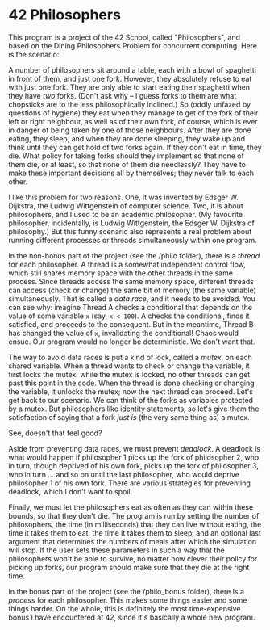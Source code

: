 # 42 Philosophers

This program is a project of the 42 School, called "Philosophers", and based on the Dining Philosophers Problem for concurrent computing.
Here is the scenario:

A number of philosophers sit around a table, each with a bowl of spaghetti in front of them, and just one fork.
However, they absolutely refuse to eat with just one fork.
They are only able to start eating their spaghetti when they have *two* forks.
(Don't ask why – I guess forks to them are what chopsticks are to the less philosophically inclined.)
So (oddly unfazed by questions of hygiene) they eat when they manage to get of the fork of their left or right neighbour, as well as of their own fork, of course, which is ever in danger of being taken by one of those neighbours.
After they are done eating, they sleep, and when they are done sleeping, they wake up and think until they can get hold of two forks again.
If they don't eat in time, they die.
What policy for taking forks should they implement so that none of them die, or at least, so that none of them die needlessly?
They have to make these important decisions all by themselves; they never talk to each other.

I like this problem for two reasons. 
One, it was invented by Edsger W. Dijkstra, the Ludwig Wittgenstein of computer science. 
Two, it is about philosophers, and I used to be an academic philosopher. 
(My favourite philosopher, incidentally, is Ludwig Wittgenstein, the Edsger W. Dijkstra of philosophy.)
But this funny scenario also represents a real problem about running different processes or threads simultaneously within one program.

In the non-bonus part of the project (see the /philo folder), there is a *thread* for each philosopher.
A thread is a somewhat independent control flow, which still shares memory space with the other threads in the same process.
Since threads access the same memory space, different threads can access (check or change) the same bit of memory (the same variable) simultaneously.
That is called a *data race*, and it needs to be avoided.
You can see why: imagine Thread A checks a conditional that depends on the value of some variable `x` (say, `x < 100`).
A checks the conditional, finds it satisfied, and proceeds to the consequent.
But in the meantime, Thread B has changed the value of `x`, invalidating the conditional!
Chaos would ensue.
Our program would no longer be deterministic.
We don't want that.

The way to avoid data races is put a kind of lock, called a *mutex*, on each shared variable.
When a thread wants to check or change the variable, it first locks the mutex; while the mutex is locked, no other threads can get past this point in the code.
When the thread is done checking or changing the variable, it unlocks the mutex; now the next thread can proceed.
Let's get back to our scenario.
We can think of the forks as variables protected by a mutex.
But philosophers like identity statements, so let's give them the satisfaction of saying that a fork *just is* (the very same thing as) a mutex.

See, doesn't that feel good?

Aside from preventing data races, we must prevent *deadlock*.
A deadlock is what would happen if philosopher 1 picks up the fork of philosopher 2, who in turn, though deprived of his own fork, picks up the fork of philosopher 3, who in turn ... and so on until the last philosopher, who would deprive philosopher 1 of his own fork.
There are various strategies for preventing deadlock, which I don't want to spoil.

Finally, we must let the philosophers eat as often as they can within these bounds, so that they don't die.
The program is run by setting the number of philosophers, the time (in milliseconds) that they can live without eating, the time it takes them to eat, the time it takes them to sleep, and an optional last argument that determines the numbers of meals after which the simulation will stop.
If the user sets these parameters in such a way that the philosophers won't be able to survive, no matter how clever their policy for picking up forks, our program should make sure that they die at the right time.

In the bonus part of the project (see the /philo_bonus folder), there is a *process* for each philosopher.
This makes some things easier and some things harder.
On the whole, this is definitely the most time-expensive bonus I have encountered at 42, since it's basically a whole new program.
